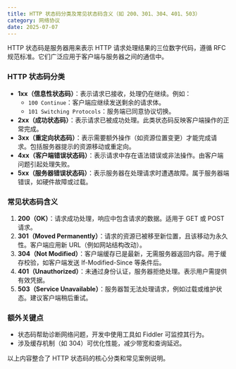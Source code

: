 ```yaml
---
title: HTTP 状态码分类及常见状态码含义（如 200、301、304、401、503）
category: 网络协议
date: 2025-07-07
---
```

HTTP 状态码是服务器用来表示 HTTP 请求处理结果的三位数字代码，遵循 RFC 规范标准。它们广泛应用于客户端与服务器之间的通信中。

### HTTP 状态码分类
- **1xx（信息性状态码）**：表示请求已接收，处理仍在继续。例如：
  - `100 Continue`：客户端应继续发送剩余的请求体。
  - `101 Switching Protocols`：服务端已同意协议切换。
- **2xx（成功状态码）**：表示请求已被成功处理。此类状态码反映客户端操作的正常完成。
- **3xx（重定向状态码）**：表示需要额外操作（如资源位置变更）才能完成请求。包括服务器提示的资源移动或重定向。
- **4xx（客户端错误状态码）**：表示请求中存在语法错误或非法操作。由客户端问题引起处理失败。
- **5xx（服务器错误状态码）**：表示服务器在处理请求时遭遇故障。属于服务器端错误，如硬件故障或过载。

### 常见状态码含义
1. **200（OK）**：请求成功处理，响应中包含请求的数据。适用于 GET 或 POST 请求。
2. **301（Moved Permanently）**：请求的资源已被移至新位置，且该移动为永久性。客户端应用新 URL（例如网站结构改动）。
3. **304（Not Modified）**：客户端缓存已是最新，无需服务器返回内容。用于缓存校验，如客户端发送 If-Modified-Since 等条件后。
4. **401（Unauthorized）**：未通过身份认证，服务器拒绝处理。表示用户需提供有效凭据。
5. **503（Service Unavailable）**：服务器暂无法处理请求，例如过载或维护状态。建议客户端稍后重试。

### 额外关键点
- 状态码帮助诊断网络问题，开发中使用工具如 Fiddler 可监控其行为。
- 涉及缓存机制（如 304）可优化性能，减少带宽和查询延迟。

以上内容整合了 HTTP 状态码的核心分类和常见案例说明。
